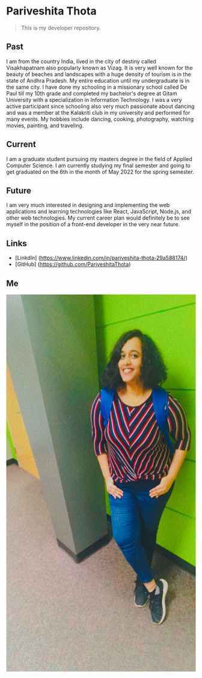 # Pariveshita Thota

> This is my developer repository.

## Past

I am from the country India, lived in the city of destiny called Visakhapatnam also popularly known as Vizag. It is very well known for the beauty of beaches and landscapes with a huge density of tourism is in the state of Andhra Pradesh. My entire education until my undergraduate is in the same city. I have done my schooling in a missionary school called De Paul till my 10th grade and completed my bachelor's degree at Gitam University with a specialization in Information Technology. I was a very active participant since schooling also very much passionate about dancing and was a member at the Kalakriti club in my university and performed for many events. My hobbies include dancing, cooking, photography, watching movies, painting, and traveling.

## Current 

I am a graduate student pursuing my masters degree in the field of Applied Computer Science. I am currently studying my final semester and going to get graduated on the 6th in the month of May 2022 for the spring semester.

## Future

I am very much interested in designing and implementing the web applications and learning technologies like React, JavaScript, Node.js, and other web technologies. My current career plan would definitely be to see myself in the position of a front-end developer in the very near future.

## Links

* [Linkdln] (https://www.linkedin.com/in/pariveshita-thota-29a588174/) 
* [GitHub] (https://github.com/PariveshitaThota)

## Me

<img src ="https://github.com/PariveshitaThota/about-me-bigdata-del/blob/main/img/Pariveshita.jpeg" class ="center" width ="700" height ="1000">

